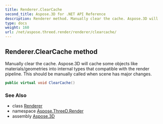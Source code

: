 ```yaml
---
title: Renderer.ClearCache
second_title: Aspose.3D for .NET API Reference
description: Renderer method. Manually clear the cache. Aspose.3D will cache some objects like materials/geometries into internal types that compatible with the render pipeline. This should be manually called when scene has major changes
type: docs
weight: 160
url: /net/aspose.threed.render/renderer/clearcache/
---
```

## Renderer.ClearCache method

Manually clear the cache. Aspose.3D will cache some objects like materials/geometries into internal types that compatible with the render pipeline. This should be manually called when scene has major changes.

```csharp
public virtual void ClearCache()
```

### See Also

* class [Renderer](../)
* namespace [Aspose.ThreeD.Render](../../../aspose.threed.render/)
* assembly [Aspose.3D](../../../)


